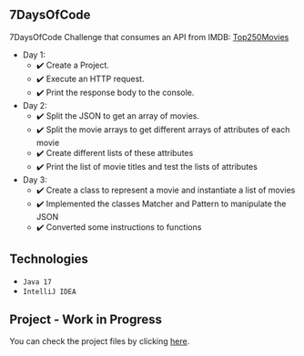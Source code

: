 ## 7DaysOfCode
7DaysOfCode Challenge that consumes an API from IMDB: [Top250Movies](https://imdb-api.com/api#Top250Movies-header)

- Day 1:
  - ✔️ Create a Project.
  - ✔️ Execute an HTTP request.
  - ✔️ Print the response body to the console.
- Day 2:
  - ✔️ Split the JSON to get an array of movies.
  - ✔️ Split the movie arrays to get different arrays of attributes of each movie
  - ✔️ Create different lists of these attributes
  - ✔️ Print the list of movie titles and test the lists of attributes
- Day 3:
  - ✔️ Create a class to represent a movie and instantiate a list of movies
  - ✔️ Implemented the classes Matcher and Pattern to manipulate the JSON
  - ✔️ Converted some instructions to functions

## Technologies
- ``Java 17``
- ``IntelliJ IDEA``

## Project - Work in Progress
You can check the project files by clicking [here](https://github.com/JohnSeavon/7DaysOfCode/tree/main/src/application).
